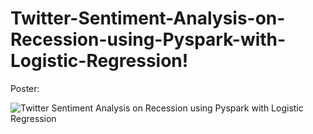 # Twitter-Sentiment-Analysis-on-Recession-using-Pyspark-with-Logistic-Regression!
Poster:

![Twitter Sentiment Analysis on Recession using Pyspark with Logistic Regression](https://github.com/san-limbong/Twitter-Sentiment-Analysis-on-Recession-using-Pyspark-with-Logistic-Regression/assets/81342084/2cae950f-b263-48fb-80b7-5e06ea489691)
